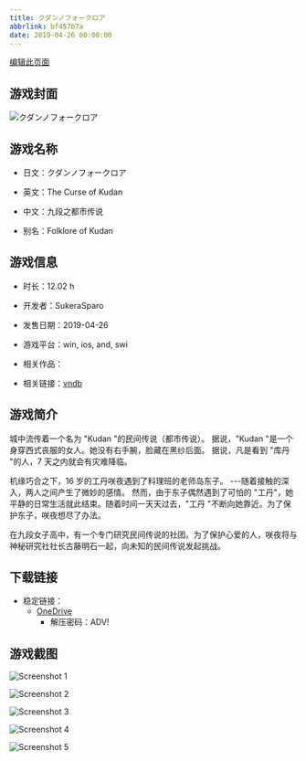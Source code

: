 ```yaml
---
title: クダンノフォークロア
abbrlink: bf457b7a
date: 2019-04-26 00:00:00
---
```

[编辑此页面](https://github.com/ACG-3/ADV3-source/blob/main/source/_posts/games/%E3%82%AF%E3%83%80%E3%83%B3%E3%83%8E%E3%83%95%E3%82%A9%E3%83%BC%E3%82%AF%E3%83%AD%E3%82%A2.md)

## 游戏封面

![クダンノフォークロア](https://pan.timero.xyz/d/onedrive/img_lib_001/%E3%82%AF%E3%83%80%E3%83%B3%E3%83%8E%E3%83%95%E3%82%A9%E3%83%BC%E3%82%AF%E3%83%AD%E3%82%A2_cover.avif)


## 游戏名称

- 日文：クダンノフォークロア
- 英文：The Curse of Kudan
- 中文：九段之都市传说

- 别名：Folklore of Kudan


## 游戏信息

- 时长：12.02 h
- 开发者：SukeraSparo
- 发售日期：2019-04-26
- 游戏平台：win, ios, and, swi
- 相关作品：

- 相关链接：[vndb](https://vndb.org/v24779)


## 游戏简介

城中流传着一个名为 "Kudan "的民间传说（都市传说）。
据说，"Kudan "是一个身穿西式丧服的女人。她没有右手腕，脸藏在黑纱后面。
据说，凡是看到 "库丹 "的人，7 天之内就会有灾难降临。

机缘巧合之下，16 岁的工丹咲夜遇到了料理班的老师岛东子。
---随着接触的深入，两人之间产生了微妙的感情。
然而，由于东子偶然遇到了可怕的 "工丹"，她平静的日常生活就此结束。随着时间一天天过去，"工丹 "不断向她靠近。为了保护东子，咲夜想尽了办法。

在九段女子高中，有一个专门研究民间传说的社团。为了保护心爱的人，咲夜将与神秘研究社社长古藤明石一起，向未知的民间传说发起挑战。


## 下载链接

- 稳定链接：
    - [OneDrive](https://pan.timero.xyz/onedrive/adv_lib_001/%E3%82%AF%E3%83%80%E3%83%B3%E3%83%8E%E3%83%95%E3%82%A9%E3%83%BC%E3%82%AF%E3%83%AD%E3%82%A2)
        - 解压密码：ADV!



## 游戏截图


![Screenshot 1](https://pan.timero.xyz/d/onedrive/img_lib_001/%E3%82%AF%E3%83%80%E3%83%B3%E3%83%8E%E3%83%95%E3%82%A9%E3%83%BC%E3%82%AF%E3%83%AD%E3%82%A2_Screenshot_1.avif)

![Screenshot 2](https://pan.timero.xyz/d/onedrive/img_lib_001/%E3%82%AF%E3%83%80%E3%83%B3%E3%83%8E%E3%83%95%E3%82%A9%E3%83%BC%E3%82%AF%E3%83%AD%E3%82%A2_Screenshot_2.avif)

![Screenshot 3](https://pan.timero.xyz/d/onedrive/img_lib_001/%E3%82%AF%E3%83%80%E3%83%B3%E3%83%8E%E3%83%95%E3%82%A9%E3%83%BC%E3%82%AF%E3%83%AD%E3%82%A2_Screenshot_3.avif)

![Screenshot 4](https://pan.timero.xyz/d/onedrive/img_lib_001/%E3%82%AF%E3%83%80%E3%83%B3%E3%83%8E%E3%83%95%E3%82%A9%E3%83%BC%E3%82%AF%E3%83%AD%E3%82%A2_Screenshot_4.avif)

![Screenshot 5](https://pan.timero.xyz/d/onedrive/img_lib_001/%E3%82%AF%E3%83%80%E3%83%B3%E3%83%8E%E3%83%95%E3%82%A9%E3%83%BC%E3%82%AF%E3%83%AD%E3%82%A2_Screenshot_5.avif)

